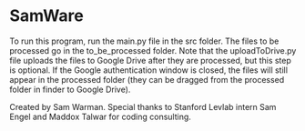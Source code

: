 # SamWare

To run this program, run the main.py file in the src folder. The files to be processed go in the to_be_processed folder. Note that the uploadToDrive.py file uploads the files to Google Drive after they are processed, but this step is optional. If the Google authentication window is closed, the files will still appear in the processed folder (they can be dragged from the processed folder in finder to Google Drive).

Created by Sam Warman. Special thanks to Stanford Levlab intern Sam Engel and Maddox Talwar for coding consulting.
